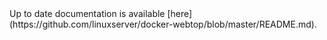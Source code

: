 <!-- DO NOT EDIT THIS FILE MANUALLY -->
<!-- Please read https://github.com/linuxserver/docker-webtop/blob/debian-mate/.github/CONTRIBUTING.md -->Up to date documentation is available [here](https://github.com/linuxserver/docker-webtop/blob/master/README.md).
